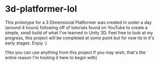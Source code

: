 # 3d-platformer-lol

This prototype for a 3 Dimensional Platformer was created in under a day (around 4 hours) following off of tutorials found on YouTube to create a simple, small build of what I've learned in Unity 3D. Feel free to look at my progress, this project will be completed at some point but for now its in it's early stages. Enjoy :)

(Yes you can use anything from this project if you may wish, that's the entire reason I'm hosting it here to begin with)
